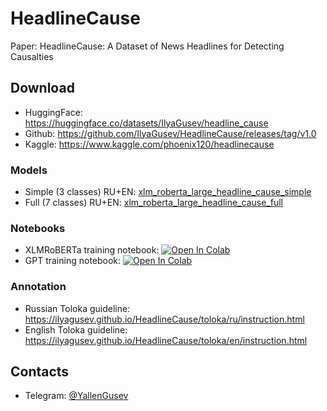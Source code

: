 # HeadlineCause
Paper: HeadlineCause: A Dataset of News Headlines for Detecting Causalties

## Download
- HuggingFace: https://huggingface.co/datasets/IlyaGusev/headline_cause
- Github: https://github.com/IlyaGusev/HeadlineCause/releases/tag/v1.0
- Kaggle: https://www.kaggle.com/phoenix120/headlinecause

### Models
- Simple (3 classes) RU+EN: [xlm_roberta_large_headline_cause_simple](https://huggingface.co/IlyaGusev/xlm_roberta_large_headline_cause_simple)
- Full (7 classes) RU+EN: [xlm_roberta_large_headline_cause_full](https://huggingface.co/IlyaGusev/xlm_roberta_large_headline_cause_full)

### Notebooks
- XLMRoBERTa training notebook: [![Open In Colab](https://colab.research.google.com/assets/colab-badge.svg)](https://colab.research.google.com/drive/1NAnD0OJ0TnYCJRsHpYUyYkjr_yi8ObcA)
- GPT training notebook: [![Open In Colab](https://colab.research.google.com/assets/colab-badge.svg)](https://colab.research.google.com/drive/1bIChqzhv76psK95qIahWbgbQ5btJqiD-)

### Annotation
- Russian Toloka guideline: https://ilyagusev.github.io/HeadlineCause/toloka/ru/instruction.html
- English Toloka guideline: https://ilyagusev.github.io/HeadlineCause/toloka/en/instruction.html


## Contacts
* Telegram: [@YallenGusev](https://t.me/YallenGusev)
